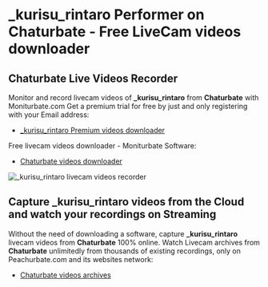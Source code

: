 # _kurisu_rintaro Performer on Chaturbate - Free LiveCam videos downloader

## Chaturbate Live Videos Recorder

Monitor and record livecam videos of **_kurisu_rintaro** from **Chaturbate** with Moniturbate.com
Get a premium trial for free by just and only registering with your Email address:
* [_kurisu_rintaro Premium videos downloader](https://moniturbate.com/request-demo-licence-key.html)

Free livecam videos downloader - Moniturbate Software:
* [Chaturbate videos downloader](https://moniturbate.com/moniturbate-download-software.html)

![_kurisu_rintaro livecam videos recorder](https://peachurnet.com/templates/moniturbate-software.png)


## Capture _kurisu_rintaro videos from the Cloud and watch your recordings on Streaming

Without the need of downloading a software, capture **_kurisu_rintaro** livecam videos from **Chaturbate** 100% online.
Watch Livecam archives from **Chaturbate** unlimitedly from thousands of existing recordings, only on Peachurbate.com and its websites network:
* [Chaturbate videos archives](https://peachurnet.com/)